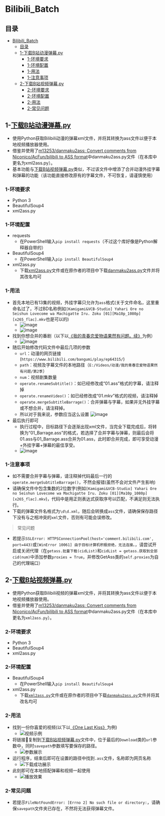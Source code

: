 # Bilibili_Batch

## 目录

* [Bilibili\_Batch](#bilibili_batch)
  * [目录](#目录)
  * [1-下载B站动漫弹幕.py](#1-下载b站动漫弹幕py)
    * [1-环境要求](#1-环境要求)
    * [1-环境配置](#1-环境配置)
    * [1-用法](#1-用法)
    * [1-注意事项](#1-注意事项)
  * [2-下载B站视频弹幕.py](#2-下载b站视频弹幕py)
    * [2-环境要求](#2-环境要求)
    * [2-环境配置](#2-环境配置)
    * [2-用法](#2-用法)
    * [2-常见问题](#2-常见问题)

## 1-[下载B站动漫弹幕.py](./下载B站动漫弹幕.py)

* 使用Python获取Bilibili动漫的弹幕xml文件，并将其转换为ass文件以便于本地视频播放器使用。
* 借鉴并使用了[m13253/danmaku2ass: Convert comments from Niconico/AcFun/bilibili to ASS format](https://github.com/m13253/danmaku2ass/)中danmaku2ass.py文件（在本库中更名为xml2ass.py）。
* 基本功能与[下载B站视频弹幕.py](./Bilibili_Batch/下载B站视频弹幕.py)类似，不过该文件中增添了合并动漫外挂字幕和弹幕的功能（该功能直接修改原有的字幕文件，不可恢复，请谨慎使用）

### 1-环境要求

* Python 3
* BeautifulSoup4
* xml2ass.py

### 1-环境配置

* requests
  * 在PowerShell输入`pip install requests`（不过这个库好像是Python解释器自带的）
* BeautifulSoup4
  * 在PowerShell输入`pip install BeautifulSoup4`
* xml2ass.py
  * 下载[xml2ass.py](./Bilibili_Batch/xml2ass.py)文件或在原作者的项目中下载[danmaku2ass.py](https://github.com/m13253/danmaku2ass/blob/master/danmaku2ass.py)文件并将其改名均可

### 1-用法

* 首先本地已有13集的视频，外挂字幕只允许为`ass`格式(关于文件命名，这里重命名过了，不过BD名称例如`[Kamigami&VCB-Studio] Yahari Ore no Seishun Lovecome wa Machigatte Iru. Zoku [01][Ma10p_1080p][x265_flac].mkv`也是可以的)
  * ![image](./README_IMG/Bili_Comic_bullet_chat_1.jpg)
  * ![image](./README_IMG/Bili_Comic_bullet_chat_2.jpg)
* 找到你想合并的番剧（以下以[《我的青春恋爱物语果然有问题。续》](https://www.bilibili.com/bangumi/play/ep64315/)为例）
  * ![image](./README_IMG/Bili_Comic_bullet_chat_3.jpg)
* 随后开始修改代码文件中最后几项的参数
  * `url`：动漫的网页链接(`https://www.bilibili.com/bangumi/play/ep64315/`)
  * `path`：视频及字幕文件的本地路径（`E:/Videos/动漫/我的青春恋爱物语果然有问题/第2季`）
  * `num`：视频剧集数量
  * `operate.renameSubtitle()`：如已经修改成“01.ass”格式的字幕，请注释掉
  * `operate.renameVideo()`：如已经修改成“01.mkv”格式的视频，请注释掉
  * `operate.mergeSubtitleBarrage()`：合并弹幕与字幕，如果并无外挂字幕或不想合并，请注释掉。
  * 所以对于我来说，参数应当这么设置
    ![image](./README_IMG/Bili_Comic_bullet_chat_4.jpg)
* 最后执行即可
  * 执行过程中，目标路径下会逐渐出现xml文件，当完全下载完成后，将转换为“01_Barrage.ass”的格式，若选择了合并字幕与弹幕，则最后会将01.ass与01_Barrage.ass合并为01.ass，此时即合并完成，即可享受动漫+外挂字幕+弹幕的最佳享受。
  * ![image](./README_IMG/Bili_Comic_bullet_chat_5.jpg)

### 1-注意事项

* 如不需要合并字幕与弹幕，请注释掉代码最后一行的`operate.mergeSubtitleBarrage()`，不然会报错(虽然不会对文件产生影响)
* 请确保文件中包含集数的2位数字(例如`[Kamigami&VCB-Studio] Yahari Ore no Seishun Lovecome wa Machigatte Iru. Zoku [01][Ma10p_1080p][x265_flac].mkv`)，代码中是用正则表达式获取序号以匹配，不满足则无法执行。
* 下载的弹幕文件名格式为`\d\d.xml`，随后会转换成`ass`文件，请确保保存路径下没有与之相冲突的`xml`文件，否则有可能会误修改。

> 常见问题

* 若提示`SSLError: HTTPSConnectionPool(host='comment.bilibili.com', port=443)`或`[WinError 10061] 由于目标计算机积极拒绝，无法连接。`，请尝试开启或关闭代理（在`getass.批量下载(cidList)`和`cidList = getass.获取到全部cid(num)`中添加参数`proxies = True`，并修改GetAss类的`self.proxies`为自己的代理端口）

## 2-[下载B站视频弹幕.py](./Bilibili_Batch/下载B站视频弹幕.py)

* 使用Python获取Bilibili视频的弹幕xml文件，并将其转换为ass文件以便于本地视频播放器使用。
* 借鉴并使用了[m13253/danmaku2ass: Convert comments from Niconico/AcFun/bilibili to ASS format](https://github.com/m13253/danmaku2ass/)中danmaku2ass.py文件（在本库中更名为`xml2ass.py`）。

### 2-环境要求

* Python 3
* BeautifulSoup4
* xml2ass.py

### 2-环境配置

* BeautifulSoup4
  * 在PowerShell输入`pip install BeautifulSoup4`
* xml2ass.py
  * 下载[`xml2ass.py`](./Bilibili_Batch/xml2ass.py)文件或在原作者的项目中下载[`danmaku2ass.py`](https://github.com/m13253/danmaku2ass/blob/master/danmaku2ass.py)文件并将其改名均可

### 2-用法

* 找到一份你喜爱的视频(以下以[《One Last Kiss》](https://www.bilibili.com/video/BV1HU4y1m72z)为例)
  * ![视频示例](./README_IMG/Bili_Video_bullet_chat_1.jpeg)
* 将链接🔗复制到[下载B站视频弹幕.py](./Bilibili_Batch/下载B站视频弹幕.py)文件中，位于最后的`Download`类的`url`参数中，同时`savepath`参数填写要保存的路径。
  * ![参数展示](./README_IMG/Bili_Video_bullet_chat_2.jpeg)
* 运行程序，结束后即可在设置的路径中找到`.ass`文件，名称即为网页名称
  * ![下载成功展示](./README_IMG/Bili_Video_bullet_chat_3.jpeg)
* 此刻即可在本地搭配弹幕和视频一起使用
  * ![播放效果](./README_IMG/Bili_Video_bullet_chat_4.jpeg)

### 2-常见问题

* 若提示`FileNotFoundError: [Errno 2] No such file or directory:`，请确保`savepath`文件夹已存在，不然将无法获得弹幕文件。
